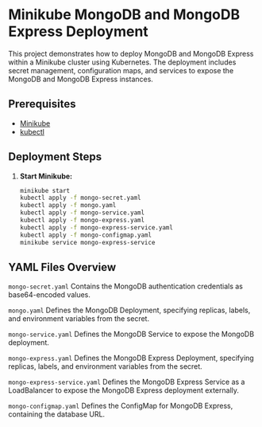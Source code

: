 # Minikube MongoDB and MongoDB Express Deployment

This project demonstrates how to deploy MongoDB and MongoDB Express within a Minikube cluster using Kubernetes. The deployment includes secret management, configuration maps, and services to expose the MongoDB and MongoDB Express instances.

## Prerequisites

- [Minikube](https://minikube.sigs.k8s.io/docs/start/)
- [kubectl](https://kubernetes.io/docs/tasks/tools/install-kubectl/)

## Deployment Steps

1. **Start Minikube:**

   ```bash
   minikube start
   kubectl apply -f mongo-secret.yaml
   kubectl apply -f mongo.yaml
   kubectl apply -f mongo-service.yaml
   kubectl apply -f mongo-express.yaml
   kubectl apply -f mongo-express-service.yaml
   kubectl apply -f mongo-configmap.yaml
   minikube service mongo-express-service
   ```

## YAML Files Overview

 `mongo-secret.yaml`
Contains the MongoDB authentication credentials as base64-encoded values.

 `mongo.yaml`
Defines the MongoDB Deployment, specifying replicas, labels, and environment variables from the secret.

 `mongo-service.yaml`
Defines the MongoDB Service to expose the MongoDB deployment.

 `mongo-express.yaml`
Defines the MongoDB Express Deployment, specifying replicas, labels, and environment variables from the secret.

 `mongo-express-service.yaml`
Defines the MongoDB Express Service as a LoadBalancer to expose the MongoDB Express deployment externally.

 `mongo-configmap.yaml`
Defines the ConfigMap for MongoDB Express, containing the database URL.
